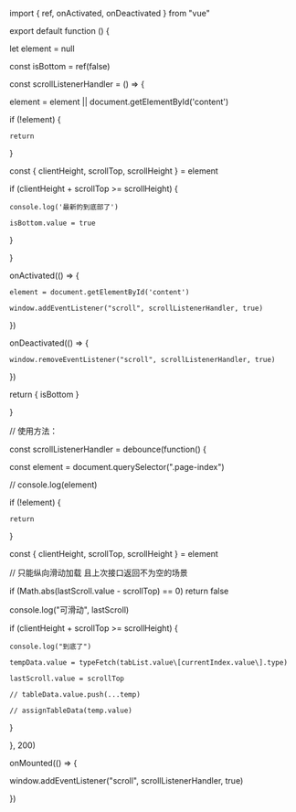 import { ref, onActivated, onDeactivated } from "vue"

export default function () {

  let element = null

  const isBottom = ref(false)

  const scrollListenerHandler = () => {

  element = element || document.getElementById('content')

  if (!element) {

    return

  }

  const { clientHeight, scrollTop, scrollHeight } = element

  if (clientHeight + scrollTop >= scrollHeight) {

    console.log('最新的到底部了')

    isBottom.value = true

  }

  }

  onActivated(() => {

    element = document.getElementById('content')

    window.addEventListener("scroll", scrollListenerHandler, true)

  })

  onDeactivated(() => {

    window.removeEventListener("scroll", scrollListenerHandler, true)

  })

  return { isBottom }

}

  // 使用方法：

 const scrollListenerHandler = debounce(function() {

  const element = document.querySelector(".page-index")

  // console.log(element)

  if (!element) {

    return

  }

  const { clientHeight, scrollTop, scrollHeight } = element

  // 只能纵向滑动加载 且上次接口返回不为空的场景

  if (Math.abs(lastScroll.value - scrollTop) == 0) return false

  console.log("可滑动", lastScroll)

  if (clientHeight + scrollTop >= scrollHeight) {

    console.log("到底了")

    tempData.value = typeFetch(tabList.value\[currentIndex.value\].type)

    lastScroll.value = scrollTop

    // tableData.value.push(...temp)

    // assignTableData(temp.value)

  }

}, 200)

onMounted(() => {

  window.addEventListener("scroll", scrollListenerHandler, true)

})